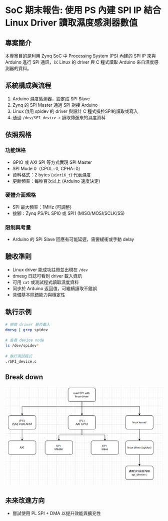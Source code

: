 # SoC 期末報告: 使用 PS 內建 SPI IP 結合 Linux Driver 讀取濕度感測器數值

## 專案簡介

本專案目的是利用 Zynq SoC 中 Processing System (PS) 內建的 SPI IP 來與 Arduino 進行 SPI 通訊，以 Linux 的 driver 與 C 程式讀取 Arduino 來自濕度感測器的資料。


## 系統構成與流程

1. Arduino 濕度感測器，設定成 SPI Slave 
2. Zynq 的 SPI Master 通過 SPI 對接 Arduino
3. Linux 啟用 spidev 的 driver 與設計 C 程式操控SPI的讀取或寫入
4. 通過 `/dev/SPI_device.c` 讀取傳進來的濕度資料

## 依照規格

### 功能規格

* GPIO 或 AXI SPI 等方式實現 SPI Master
* SPI Mode 0（CPOL=0, CPHA=0）
* 資料格式：2 bytes (`uint16_t`) 代表濕度
* 更新頻率：每秒百次以上 (Arduino 速度決定)

### 硬體介面規格

* SPI 最大頻率：1MHz (可調整)
* 接腳：Zynq PS/PL SPI0 或 SPI1 (MISO/MOSI/SCLK/SS)

### 限制與考量

* Arduino 的 SPI Slave 回應有可能延遲，需要緩衝或手動 delay

## 驗收準則

* Linux driver 能成功註冊並出現在 `/dev`
* dmesg 日誌可看到 driver 載入資訊
* 可用 `cat` 或測試程式讀取濕度資料
* 同步於 Arduino 返回值，可繼續讀取不錯誤
* 具備基本除錯能力與穩定性

## 執行示例

```bash
# 檢查 driver 是否載入
dmesg | grep spidev

# 查看 device node
ls /dev/spidev*

# 執行測試程式
./SPI_device.c
```
## Break down

![image](SoC_breakdown.png)

## 未來改進方向

* 嘗試使用 PL SPI + DMA 以提升效能與擴充性
